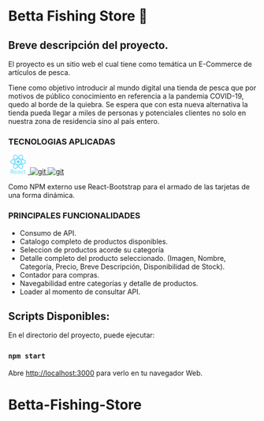 # Betta Fishing Store 🎣

## Breve descripción del proyecto. 

<p>El proyecto es un sitio web el cual tiene como temática un E-Commerce de artículos de pesca. </p>
<p>Tiene como objetivo introducir al mundo digital una tienda de pesca que por motivos de público conocimiento en referencia a la pandemia COVID-19, quedo al borde de la quiebra.
Se espera que con esta nueva alternativa la tienda pueda llegar a miles de personas y potenciales clientes no solo en nuestra zona de residencia sino al país entero.</p>


### TECNOLOGIAS APLICADAS
<p>
<a href="https://reactjs.org/" target="_blank"> <img src="https://raw.githubusercontent.com/devicons/devicon/master/icons/react/react-original-wordmark.svg" alt="react" width="40" height="40"/> </a>
<a href="https://git-scm.com/" target="_blank"> <img src="https://www.vectorlogo.zone/logos/git-scm/git-scm-icon.svg" alt="git" width="40" height="40"/> </a>
<a href="https://react-bootstrap.github.io/" target="_blank"> <img src="https://bitsrc.imgix.net/3fb49197a90923920dcee2f4f5c36cea2c2a1f73.png" alt="git" width="40" height="40"/> </a>
</p>
<p>Como NPM externo use React-Bootstrap para el armado de las tarjetas de una forma dinámica. </p>

### PRINCIPALES FUNCIONALIDADES

- Consumo de API.
- Catalogo completo de productos disponibles. 
- Seleccion de productos acorde su categoría
- Detalle completo del producto seleccionado. (Imagen, Nombre, Categoría, Precio, Breve Descripción, Disponibilidad de Stock).
- Contador para compras.
- Navegabilidad entre categorías y detalle de productos. 
- Loader al momento de consultar API.   


## Scripts Disponibles:

En el directorio del proyecto, puede ejecutar:

### `npm start`
Abre [http://localhost:3000](http://localhost:3000) para verlo en tu navegador Web.
# Betta-Fishing-Store
